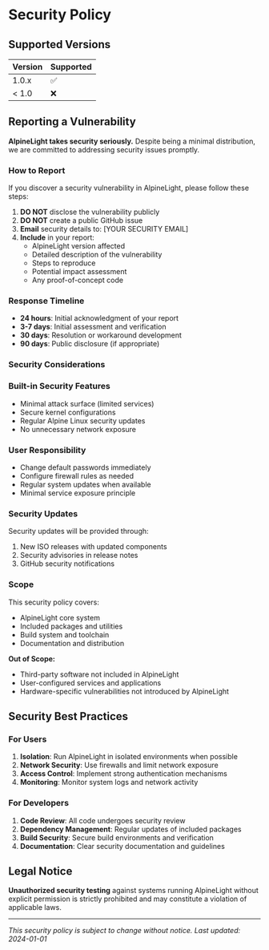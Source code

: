 # Security Policy

## Supported Versions

| Version | Supported          |
| ------- | ------------------ |
| 1.0.x   | :white_check_mark: |
| < 1.0   | :x:                |

## Reporting a Vulnerability

**AlpineLight takes security seriously.** Despite being a minimal distribution, we are committed to addressing security issues promptly.

### How to Report

If you discover a security vulnerability in AlpineLight, please follow these steps:

1. **DO NOT** disclose the vulnerability publicly
2. **DO NOT** create a public GitHub issue
3. **Email** security details to: [YOUR SECURITY EMAIL]
4. **Include** in your report:
   - AlpineLight version affected
   - Detailed description of the vulnerability
   - Steps to reproduce
   - Potential impact assessment
   - Any proof-of-concept code

### Response Timeline

- **24 hours**: Initial acknowledgment of your report
- **3-7 days**: Initial assessment and verification
- **30 days**: Resolution or workaround development
- **90 days**: Public disclosure (if appropriate)

### Security Considerations

### Built-in Security Features
- Minimal attack surface (limited services)
- Secure kernel configurations
- Regular Alpine Linux security updates
- No unnecessary network exposure

### User Responsibility
- Change default passwords immediately
- Configure firewall rules as needed
- Regular system updates when available
- Minimal service exposure principle

### Security Updates

Security updates will be provided through:
1. New ISO releases with updated components
2. Security advisories in release notes
3. GitHub security notifications

### Scope

This security policy covers:
- AlpineLight core system
- Included packages and utilities
- Build system and toolchain
- Documentation and distribution

**Out of Scope:**
- Third-party software not included in AlpineLight
- User-configured services and applications
- Hardware-specific vulnerabilities not introduced by AlpineLight

## Security Best Practices

### For Users
1. **Isolation**: Run AlpineLight in isolated environments when possible
2. **Network Security**: Use firewalls and limit network exposure
3. **Access Control**: Implement strong authentication mechanisms
4. **Monitoring**: Monitor system logs and network activity

### For Developers
1. **Code Review**: All code undergoes security review
2. **Dependency Management**: Regular updates of included packages
3. **Build Security**: Secure build environments and verification
4. **Documentation**: Clear security documentation and guidelines

## Legal Notice

**Unauthorized security testing** against systems running AlpineLight without explicit permission is strictly prohibited and may constitute a violation of applicable laws.

---

*This security policy is subject to change without notice. Last updated: 2024-01-01*
